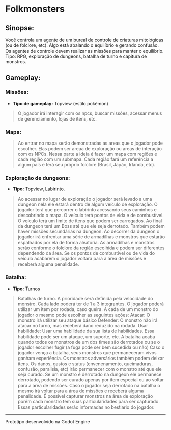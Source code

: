 
# Folkmonsters

## Sinopse:
Você controla um agente de um bureal de controle de criaturas mitológicas (ou de folclore, etc).
Algo está abalando o equilíbrio e gerando confusão. Os agentes de controle devem realizar as missões para manter o equilíbrio.
Tipo: RPG, exploração de dungeons, batalha de turno e capitura de monstros.

## Gameplay:
### Missões:
- **Tipo de gameplay:** Topview (estilo pokémon)
> O jogador irá interagir com os npcs, buscar missões, acessar menus de
> gerenciamento, lojas de itens, etc.

### Mapa:

> Ao entrar no mapa serão demonstradas as areas que o jogador pode
> escolher. Elas podem ser areaa de exploração ou areas   de interação
> com os NPCs. Nessa parte a ideia é fazer um mapa com regiões e cada
> região com um submapa. Cada região fará um referência a algum país e
> terá seu próprio folclore (Brasil, Japão, Irlanda, etc).

### Exploração de dungeons:
- **Tipo:** Topview, Labirinto.

> Ao acessar no lugar de exploração o jogador será levado a uma dungeon
> nela ele estará dentro de algum veículo de exploração. O jogador terá
> que percorrer o labirinto acessando seus caminhos e descobrindo o
> mapa. O veículo terá pontos de vida e de combustível. O veículo terá
> um limite de itens que podem ser carregados. Ao final da dungeon terá
> um Boss até que ele seja derrotado. Também podem haver missões
> secundárias na dungeon. Ao decorrer da dungeon o jogador irá enfrentar
> uma série de armadilhas e monstros que estarão espalhados por ela de
> forma aleatória. As armadilhas e monstros serão conforme o folclore da
> região escolhida e podem ser diferentes dependendo da área. Se os
> pontos de combustível ou de vida do veículo acabarem o jogador voltara
> para a área de missões e receberá alguma penalidade.

### Batalha:
- **Tipo:** Turnos

> Batalhas de turno. A prioridade será definida pela velocidade do
> monstro. Cada lado poderá ter de 1 a 3 integrantes. O jogador poderá
> utilizar um item por rodada, caso queira. A cada de um monstro do
> jogador o mesmo pode escolher as seguintes ações: Atacar: O monstro
> irá utilizar seu ataque básico Defender: O monstro não irá atacar no
> turno, mas receberá dano reduzido na rodada. Usar habilidade: Usar uma
> habilidade da sua lista de habilidades. Essa habilidade pode ser um
> ataque, um suporte, etc. A batalha acaba quando todos os monstros de
> um dos times são derrotados ou se o jogador escolher fugir (a fuga
> pode ser bem sucedida ou não) Caso o jogador vença a batalha, seus
> monstros que permaneceram vivos ganham experiência. Os monstros
> adversários também podem deixar itens. Os danos, gastos e status
> (envenenamento, queimaduras, confusão, paralisia, etc) irão permanecer
> com o monstro até que ele seja curado. Se um monstro é derrotado na
> dungeon ele permanece derrotado, podendo ser curado apenas por item
> especial ou ao voltar para a área de missões. Caso o jogador seja
> derrotado na batalha o mesmo irá voltar para a área de missões e
> receberá alguma penalidade. É possível capturar monstros na área de
> exploração porém cada monstro tem suas particularidades para ser
> capturado. Essas particularidades serão informadas no bestiario do
> jogador.

---
Prototipo desenvolvido na Godot Engine
